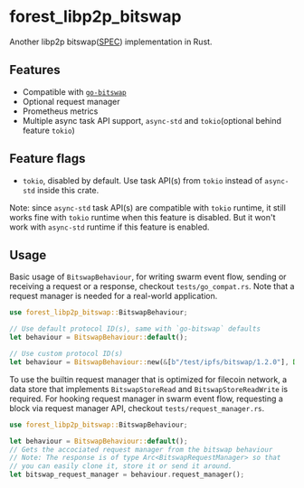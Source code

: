 # forest_libp2p_bitswap

Another libp2p bitswap([SPEC](https://github.com/ipfs/specs/blob/main/BITSWAP.md)) implementation in Rust.

## Features

- Compatible with [`go-bitswap`](https://github.com/ipfs/go-bitswap)
- Optional request manager
- Prometheus metrics
- Multiple async task API support, `async-std` and `tokio`(optional behind feature `tokio`)

## Feature flags

- `tokio`, disabled by default. Use task API(s) from `tokio` instead of `async-std` inside this crate.

Note: since `async-std` task API(s) are compatible with `tokio` runtime, it still works fine with `tokio` runtime when this feature is disabled. But it won't work with `async-std` runtime if this feature is enabled.

## Usage

Basic usage of `BitswapBehaviour`, for writing swarm event flow, sending or receiving a request or a response, checkout `tests/go_compat.rs`. Note that a request manager is needed for a real-world application.

```rust
use forest_libp2p_bitswap::BitswapBehaviour;

// Use default protocol ID(s), same with `go-bitswap` defaults
let behaviour = BitswapBehaviour::default();

// Use custom protocol ID(s)
let behaviour = BitswapBehaviour::new(&[b"/test/ipfs/bitswap/1.2.0"], Default::default());
```

To use the builtin request manager that is optimized for filecoin network, a data store that implements `BitswapStoreRead` and `BitswapStoreReadWrite` is required. For hooking request manager in swarm event flow, requesting a block via request manager API, checkout `tests/request_manager.rs`.

```rust
use forest_libp2p_bitswap::BitswapBehaviour;

let behaviour = BitswapBehaviour::default();
// Gets the accociated request manager from the bitswap behaviour
// Note: The response is of type Arc<BitswapRequestManager> so that
// you can easily clone it, store it or send it around.
let bitswap_request_manager = behaviour.request_manager();
```
